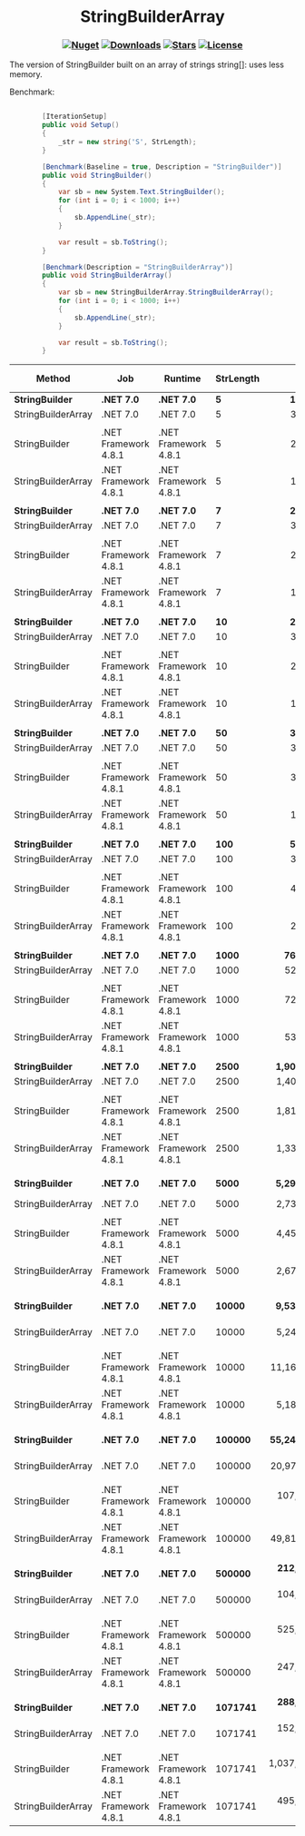 <h1 align="center">
  <a>StringBuilderArray</a>
</h1>

<h3 align="center">

  [![Nuget](https://img.shields.io/nuget/v/Gedaq.Npgsql?logo=StringBuilderArray)](https://www.nuget.org/packages/StringBuilderArray/)
  [![Downloads](https://img.shields.io/nuget/dt/StringBuilderArray.svg)](https://www.nuget.org/packages/StringBuilderArray/)
  [![Stars](https://img.shields.io/github/stars/SoftStoneDevelop/StringBuilderArray?color=brightgreen)](https://github.com/SoftStoneDevelop/StringBuilderArray/stargazers)
  [![License](https://img.shields.io/badge/license-MIT-blue.svg)](LICENSE)

</h3>

The version of StringBuilder built on an array of strings string[]: uses less memory.

Benchmark:

```C#

        [IterationSetup]
        public void Setup()
        {
            _str = new string('S', StrLength);
        }

        [Benchmark(Baseline = true, Description = "StringBuilder")]
        public void StringBuilder()
        {
            var sb = new System.Text.StringBuilder();
            for (int i = 0; i < 1000; i++)
            {
                sb.AppendLine(_str);
            }

            var result = sb.ToString();
        }

        [Benchmark(Description = "StringBuilderArray")]
        public void StringBuilderArray()
        {
            var sb = new StringBuilderArray.StringBuilderArray();
            for (int i = 0; i < 1000; i++)
            {
                sb.AppendLine(_str);
            }

            var result = sb.ToString();
        }

```

|             Method |                  Job |              Runtime | StrLength |            Mean | Ratio |      Gen0 |      Gen1 |      Gen2 |     Allocated | Alloc Ratio |
|------------------- |--------------------- |--------------------- |---------- |----------------:|------:|----------:|----------:|----------:|--------------:|------------:|
|      **StringBuilder** |             **.NET 7.0** |             **.NET 7.0** |         **5** |        **19.11 μs** |  **1.00** |         **-** |         **-** |         **-** |      **30.98 KB** |        **1.00** |
| StringBuilderArray |             .NET 7.0 |             .NET 7.0 |         5 |        31.31 μs |  1.62 |         - |         - |         - |       34.7 KB |        1.12 |
|                    |                      |                      |           |                 |       |           |           |           |               |             |
|      StringBuilder | .NET Framework 4.8.1 | .NET Framework 4.8.1 |         5 |        24.59 μs |  1.00 |         - |         - |         - |      37.77 KB |        1.00 |
| StringBuilderArray | .NET Framework 4.8.1 | .NET Framework 4.8.1 |         5 |        14.66 μs |  0.60 |         - |         - |         - |      39.77 KB |        1.05 |
|                    |                      |                      |           |                 |       |           |           |           |               |             |
|      **StringBuilder** |             **.NET 7.0** |             **.NET 7.0** |         **7** |        **20.76 μs** |  **1.00** |         **-** |         **-** |         **-** |      **50.59 KB** |        **1.00** |
| StringBuilderArray |             .NET 7.0 |             .NET 7.0 |         7 |        32.11 μs |  1.58 |         - |         - |         - |      38.61 KB |        0.76 |
|                    |                      |                      |           |                 |       |           |           |           |               |             |
|      StringBuilder | .NET Framework 4.8.1 | .NET Framework 4.8.1 |         7 |        24.95 μs |  1.00 |         - |         - |         - |      57.35 KB |        1.00 |
| StringBuilderArray | .NET Framework 4.8.1 | .NET Framework 4.8.1 |         7 |        14.82 μs |  0.60 |         - |         - |         - |      43.68 KB |        0.76 |
|                    |                      |                      |           |                 |       |           |           |           |               |             |
|      **StringBuilder** |             **.NET 7.0** |             **.NET 7.0** |        **10** |        **20.49 μs** |  **1.00** |         **-** |         **-** |         **-** |      **56.45 KB** |        **1.00** |
| StringBuilderArray |             .NET 7.0 |             .NET 7.0 |        10 |        31.46 μs |  1.49 |         - |         - |         - |      44.47 KB |        0.79 |
|                    |                      |                      |           |                 |       |           |           |           |               |             |
|      StringBuilder | .NET Framework 4.8.1 | .NET Framework 4.8.1 |        10 |        25.54 μs |  1.00 |         - |         - |         - |      63.21 KB |        1.00 |
| StringBuilderArray | .NET Framework 4.8.1 | .NET Framework 4.8.1 |        10 |        15.08 μs |  0.59 |         - |         - |         - |      49.54 KB |        0.78 |
|                    |                      |                      |           |                 |       |           |           |           |               |             |
|      **StringBuilder** |             **.NET 7.0** |             **.NET 7.0** |        **50** |        **31.72 μs** |  **1.00** |         **-** |         **-** |         **-** |     **206.36 KB** |        **1.00** |
| StringBuilderArray |             .NET 7.0 |             .NET 7.0 |        50 |        34.72 μs |  1.22 |         - |         - |         - |     122.59 KB |        0.59 |
|                    |                      |                      |           |                 |       |           |           |           |               |             |
|      StringBuilder | .NET Framework 4.8.1 | .NET Framework 4.8.1 |        50 |        30.14 μs |  1.00 |         - |         - |         - |      208.5 KB |        1.00 |
| StringBuilderArray | .NET Framework 4.8.1 | .NET Framework 4.8.1 |        50 |        14.49 μs |  0.48 |         - |         - |         - |     127.64 KB |        0.61 |
|                    |                      |                      |           |                 |       |           |           |           |               |             |
|      **StringBuilder** |             **.NET 7.0** |             **.NET 7.0** |       **100** |        **50.03 μs** |  **1.00** |         **-** |         **-** |         **-** |      **413.8 KB** |        **1.00** |
| StringBuilderArray |             .NET 7.0 |             .NET 7.0 |       100 |        38.52 μs |  0.95 |         - |         - |         - |     220.25 KB |        0.53 |
|                    |                      |                      |           |                 |       |           |           |           |               |             |
|      StringBuilder | .NET Framework 4.8.1 | .NET Framework 4.8.1 |       100 |        46.52 μs |  1.00 |         - |         - |         - |     415.86 KB |        1.00 |
| StringBuilderArray | .NET Framework 4.8.1 | .NET Framework 4.8.1 |       100 |        24.81 μs |  0.57 |         - |         - |         - |      225.3 KB |        0.54 |
|                    |                      |                      |           |                 |       |           |           |           |               |             |
|      **StringBuilder** |             **.NET 7.0** |             **.NET 7.0** |      **1000** |       **761.80 μs** |  **1.00** |         **-** |         **-** |         **-** |    **3935.53 KB** |        **1.00** |
| StringBuilderArray |             .NET 7.0 |             .NET 7.0 |      1000 |       527.09 μs |  0.71 |         - |         - |         - |    1978.06 KB |        0.50 |
|                    |                      |                      |           |                 |       |           |           |           |               |             |
|      StringBuilder | .NET Framework 4.8.1 | .NET Framework 4.8.1 |      1000 |       722.85 μs |  1.00 |         - |         - |         - |    3940.05 KB |        1.00 |
| StringBuilderArray | .NET Framework 4.8.1 | .NET Framework 4.8.1 |      1000 |       538.31 μs |  0.77 |         - |         - |         - |    1983.11 KB |        0.50 |
|                    |                      |                      |           |                 |       |           |           |           |               |             |
|      **StringBuilder** |             **.NET 7.0** |             **.NET 7.0** |      **2500** |     **1,901.71 μs** |  **1.00** |         **-** |         **-** |         **-** |    **9804.08 KB** |        **1.00** |
| StringBuilderArray |             .NET 7.0 |             .NET 7.0 |      2500 |     1,406.46 μs |  0.75 |         - |         - |         - |    4907.75 KB |        0.50 |
|                    |                      |                      |           |                 |       |           |           |           |               |             |
|      StringBuilder | .NET Framework 4.8.1 | .NET Framework 4.8.1 |      2500 |     1,817.16 μs |  1.00 |         - |         - |         - |    9818.19 KB |        1.00 |
| StringBuilderArray | .NET Framework 4.8.1 | .NET Framework 4.8.1 |      2500 |     1,331.79 μs |  0.75 |         - |         - |         - |     4912.8 KB |        0.50 |
|                    |                      |                      |           |                 |       |           |           |           |               |             |
|      **StringBuilder** |             **.NET 7.0** |             **.NET 7.0** |      **5000** |     **5,295.15 μs** |  **1.00** | **1000.0000** |         **-** |         **-** |   **19583.76 KB** |        **1.00** |
| StringBuilderArray |             .NET 7.0 |             .NET 7.0 |      5000 |     2,739.29 μs |  0.51 |         - |         - |         - |    9790.56 KB |        0.50 |
|                    |                      |                      |           |                 |       |           |           |           |               |             |
|      StringBuilder | .NET Framework 4.8.1 | .NET Framework 4.8.1 |      5000 |     4,455.02 μs |  1.00 | 1000.0000 |         - |         - |   19608.41 KB |        1.00 |
| StringBuilderArray | .NET Framework 4.8.1 | .NET Framework 4.8.1 |      5000 |     2,670.66 μs |  0.59 |         - |         - |         - |    9795.61 KB |        0.50 |
|                    |                      |                      |           |                 |       |           |           |           |               |             |
|      **StringBuilder** |             **.NET 7.0** |             **.NET 7.0** |     **10000** |     **9,537.17 μs** |  **1.00** | **2000.0000** | **1000.0000** |         **-** |   **39162.77 KB** |        **1.00** |
| StringBuilderArray |             .NET 7.0 |             .NET 7.0 |     10000 |     5,241.92 μs |  0.55 |         - |         - |         - |   19556.19 KB |        0.50 |
|                    |                      |                      |           |                 |       |           |           |           |               |             |
|      StringBuilder | .NET Framework 4.8.1 | .NET Framework 4.8.1 |     10000 |    11,162.79 μs |  1.00 | 3000.0000 | 2000.0000 |         - |    39212.8 KB |        1.00 |
| StringBuilderArray | .NET Framework 4.8.1 | .NET Framework 4.8.1 |     10000 |     5,184.84 μs |  0.47 |         - |         - |         - |   19561.23 KB |        0.50 |
|                    |                      |                      |           |                 |       |           |           |           |               |             |
|      **StringBuilder** |             **.NET 7.0** |             **.NET 7.0** |    **100000** |    **55,240.60 μs** |  **1.00** | **4000.0000** | **4000.0000** | **3000.0000** |  **390802.46 KB** |        **1.00** |
| StringBuilderArray |             .NET 7.0 |             .NET 7.0 |    100000 |    20,971.15 μs |  0.38 |         - |         - |         - |  195337.44 KB |        0.50 |
|                    |                      |                      |           |                 |       |           |           |           |               |             |
|      StringBuilder | .NET Framework 4.8.1 | .NET Framework 4.8.1 |    100000 |   107,904.39 μs |  1.00 | 5000.0000 | 4000.0000 | 3000.0000 |  390850.55 KB |        1.00 |
| StringBuilderArray | .NET Framework 4.8.1 | .NET Framework 4.8.1 |    100000 |    49,812.44 μs |  0.46 |         - |         - |         - |  195342.48 KB |        0.50 |
|                    |                      |                      |           |                 |       |           |           |           |               |             |
|      **StringBuilder** |             **.NET 7.0** |             **.NET 7.0** |    **500000** |   **212,051.93 μs** |  **1.00** | **5000.0000** | **4000.0000** | **4000.0000** | **1953310.77 KB** |        **1.00** |
| StringBuilderArray |             .NET 7.0 |             .NET 7.0 |    500000 |   104,972.60 μs |  0.50 |         - |         - |         - |  976587.44 KB |        0.50 |
|                    |                      |                      |           |                 |       |           |           |           |               |             |
|      StringBuilder | .NET Framework 4.8.1 | .NET Framework 4.8.1 |    500000 |   525,755.95 μs |  1.00 | 6000.0000 | 5000.0000 | 4000.0000 | 1953358.61 KB |        1.00 |
| StringBuilderArray | .NET Framework 4.8.1 | .NET Framework 4.8.1 |    500000 |   247,554.09 μs |  0.47 |         - |         - |         - |  976592.48 KB |        0.50 |
|                    |                      |                      |           |                 |       |           |           |           |               |             |
|      **StringBuilder** |             **.NET 7.0** |             **.NET 7.0** |   **1071741** |   **288,194.84 μs** |  **1.00** | **5000.0000** | **4000.0000** | **4000.0000** |  **4186664.2 KB** |        **1.00** |
| StringBuilderArray |             .NET 7.0 |             .NET 7.0 |   1071741 |   152,733.12 μs |  0.53 |         - |         - |         - | 2093269.08 KB |        0.50 |
|                    |                      |                      |           |                 |       |           |           |           |               |             |
|      StringBuilder | .NET Framework 4.8.1 | .NET Framework 4.8.1 |   1071741 | 1,037,825.78 μs |  1.00 | 6000.0000 | 5000.0000 | 4000.0000 | 4186723.62 KB |        1.00 |
| StringBuilderArray | .NET Framework 4.8.1 | .NET Framework 4.8.1 |   1071741 |   495,930.11 μs |  0.48 |         - |         - |         - | 2093274.13 KB |        0.50 |
